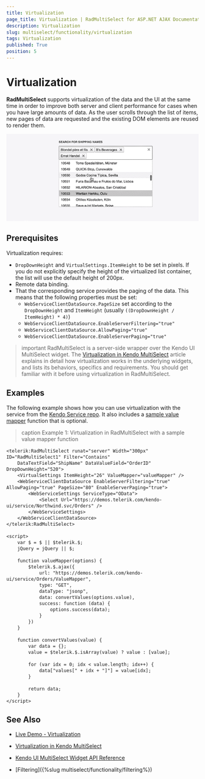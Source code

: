 ```yaml
---
title: Virtualization
page_title: Virtualization | RadMultiSelect for ASP.NET AJAX Documentation
description: Virtualization
slug: multiselect/functionality/virtualization
tags: Virtualization
published: True
position: 5
---
```


# Virtualization

**RadMultiSelect** supports virtualization of the data and the UI at the same time in order to improve both server and client performance for cases when you have large amounts of data. As the user scrolls through the list of items, new pages of data are requested and the existing DOM elements are reused to render them.

![multiselect-virtualization](../images/multiselect-virtualization.gif)

## Prerequisites

Virtualization requires:

* `DropDownHeight` and `VirtualSettings.ItemHeight` to be set in pixels. If you do not explicitly specify the height of the virtualized list container, the list will use the default height of 200px.
* Remote data binding.
* That the corresponding service provides the paging of the data. This means that the following properties must be set:
    * `WebServiceClientDataSource.PageSize` set according to the `DropDownHeight` and `ItemHeight` (usually `((DropDownHeight / ItemHeight) * 4)`)
    * `WebServiceClientDataSource.EnableServerFiltering="true"`
    * `WebServiceClientDataSource.AllowPaging="true"`
    * `WebServiceClientDataSource.EnableServerPaging="true"`

>important RadMultiSelect is a server-side wrapper over the Kendo UI MultiSelect widget. The [Virtualization in Kendo MultiSelect](https://docs.telerik.com/kendo-ui/controls/editors/multiselect/virtualization) article explains in detail how virtualization works in the underlying widgets, and lists its behaviors, specifics and requirements. You should get familiar with it before using virtualization in RadMultiSelect.

## Examples

The following example shows how you can use virtualization with the service from the [Kendo Service repo](https://github.com/telerik/kendo-ui-demos-service). It also includes a [sample value mapper](https://github.com/telerik/kendo-ui-demos-service/blob/master/demos-and-odata-v3/KendoCRUDService/Controllers/OrdersController.cs) function that is optional.

>caption Example 1: Virtualization in RadMultiSelect with a sample value mapper function

````ASP.NET
<telerik:RadMultiSelect runat="server" Width="300px" ID="RadMultiSelect1" Filter="Contains"
    DataTextField="ShipName" DataValueField="OrderID" DropDownHeight="520">
    <VirtualSettings ItemHeight="26" ValueMapper="valueMapper" />
    <WebServiceClientDataSource EnableServerFiltering="true" AllowPaging="true" PageSize="80" EnableServerPaging="true">
        <WebServiceSettings ServiceType="OData">
            <Select Url="https://demos.telerik.com/kendo-ui/service/Northwind.svc/Orders" />
        </WebServiceSettings>
    </WebServiceClientDataSource>
</telerik:RadMultiSelect>

<script>
    var $ = $ || $telerik.$;
    jQuery = jQuery || $;

    function valueMapper(options) {
        $telerik.$.ajax({
            url: "https://demos.telerik.com/kendo-ui/service/Orders/ValueMapper",
            type: "GET",
            dataType: "jsonp",
            data: convertValues(options.value),
            success: function (data) {
                options.success(data);
            }
        })
    }

    function convertValues(value) {
        var data = {};
        value = $telerik.$.isArray(value) ? value : [value];

        for (var idx = 0; idx < value.length; idx++) {
            data["values[" + idx + "]"] = value[idx];
        }

        return data;
    }
</script>
````

## See Also

* [Live Demo - Virtualization](http://demos.telerik.com/aspnet-ajax/multiselect/virtualization/defaultcs.aspx)

* [Virtualization in Kendo MultiSelect](https://docs.telerik.com/kendo-ui/controls/editors/multiselect/virtualization)

* [Kendo UI MultiSelect Widget API Reference](https://docs.telerik.com/kendo-ui/api/javascript/ui/multiselect)

* [Filtering]({%slug multiselect/functionality/filtering%})

